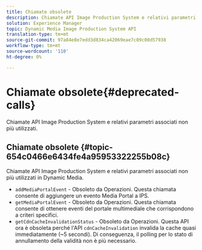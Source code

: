 ```yaml
---
title: Chiamate obsolete
description: Chiamate API Image Production System e relativi parametri associati non più utilizzati in Dynamic Media.
solution: Experience Manager
topic: Dynamic Media Image Production System API
translation-type: tm+mt
source-git-commit: 97a84e8e7edd3d834ca42069eae7c09c00d57938
workflow-type: tm+mt
source-wordcount: '110'
ht-degree: 0%

---
```



# Chiamate obsolete{#deprecated-calls}

Chiamate API Image Production System e relativi parametri associati non più utilizzati.

## Chiamate obsolete {#topic-654c0466e6434fe4a95953322255b08c}

Chiamate API Image Production System e relativi parametri associati non più utilizzati in Dynamic Media.

* `addMediaPortalEvent` - Obsoleto da Operazioni. Questa chiamata consente di aggiungere un evento Media Portal a IPS.
* `getMediaPortalEvent` - Obsoleto da Operazioni. Questa chiamata consente di ottenere eventi del portale multimediale che corrispondono a criteri specifici.
* `getCdnCacheInvalidationStatus` - Obsoleto da Operazioni. Questa API ora è obsoleta perché l&#39;API `cdnCacheInvalidation` invalida la cache quasi immediatamente (~5 secondi). Di conseguenza, il polling per lo stato di annullamento della validità non è più necessario.

